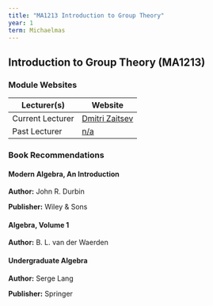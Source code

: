 ```yaml
---
title: "MA1213 Introduction to Group Theory"
year: 1
term: Michaelmas
---
```

## Introduction to Group Theory (MA1213)
### Module Websites

| Lecturer(s)  | Website |
| ------------- | ------------- |
| Current Lecturer | [Dmitri Zaitsev](https://www.maths.tcd.ie/~zaitsev/) |
|  Past Lecturer |  [n/a](https://www.maths.tcd.ie/~/) |

### Book Recommendations

#### Modern Algebra, An Introduction

**Author:** John R. Durbin

**Publisher:** Wiley & Sons

#### Algebra, Volume 1

**Author:**   B. L. van der Waerden

#### Undergraduate Algebra

**Author:** Serge Lang

**Publisher:** Springer
